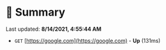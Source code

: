 # 📖 Summary
Last updated: **8/14/2021, 4:55:44 AM**

- `GET` [https://google.com](https://google.com) - **Up** (131ms)
